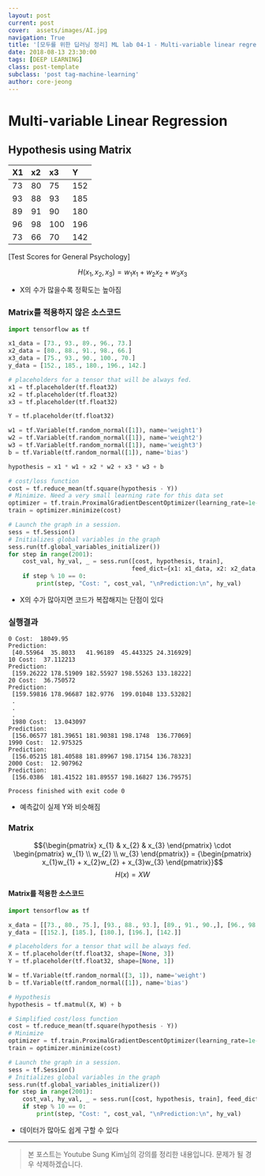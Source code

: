 ```yaml
---
layout: post
current: post
cover:  assets/images/AI.jpg
navigation: True
title: '[모두를 위한 딥러닝 정리] ML lab 04-1 - Multi-variable linear regression'
date: 2018-08-13 23:30:00
tags: [DEEP LEARNING]
class: post-template
subclass: 'post tag-machine-learning'
author: core-jeong
---
```


Multi-variable Linear Regression
===
## Hypothesis using Matrix

| X1 | x2 | x3 | Y |
|:--------- | :--------- | :---------| :---------|
| 73 | 80 | 75 | 152 |
| 93 | 88 | 93 | 185 |
| 89 | 91 | 90 | 180 |
| 96 | 98 | 100 | 196 |
| 73 | 66 | 70 | 142 |
[Test Scores for General Psychology]

$${H(x_{1},x_{2},x_{3})} = {w_{1}x_{1} + w_{2}x_{2} + w_{3}x_{3}}$$
* X의 수가 많을수록 정확도는 높아짐

### Matrix를 적용하지 않은 소스코드
```python
import tensorflow as tf

x1_data = [73., 93., 89., 96., 73.]
x2_data = [80., 88., 91., 98., 66.]
x3_data = [75., 93., 90., 100., 70.]
y_data = [152., 185., 180., 196., 142.]

# placeholders for a tensor that will be always fed.
x1 = tf.placeholder(tf.float32)
x2 = tf.placeholder(tf.float32)
x3 = tf.placeholder(tf.float32)

Y = tf.placeholder(tf.float32)

w1 = tf.Variable(tf.random_normal([1]), name='weight1')
w2 = tf.Variable(tf.random_normal([1]), name='weight2')
w3 = tf.Variable(tf.random_normal([1]), name='weight3')
b = tf.Variable(tf.random_normal([1]), name='bias')

hypothesis = x1 * w1 + x2 * w2 + x3 * w3 + b

# cost/loss function
cost = tf.reduce_mean(tf.square(hypothesis - Y))
# Minimize. Need a very small learning rate for this data set
optimizer = tf.train.ProximalGradientDescentOptimizer(learning_rate=1e-5)
train = optimizer.minimize(cost)

# Launch the graph in a session.
sess = tf.Session()
# Initializes global variables in the graph
sess.run(tf.global_variables_initializer())
for step in range(2001):
    cost_val, hy_val, _ = sess.run([cost, hypothesis, train],
                                   feed_dict={x1: x1_data, x2: x2_data, x3: x3_data, Y: y_data})
    if step % 10 == 0:
        print(step, "Cost: ", cost_val, "\nPrediction:\n", hy_val)
```
* X의 수가 많아지면 코드가 복잡해지는 단점이 있다

### 실행결과
```
0 Cost:  18049.95
Prediction:
 [40.55964  35.8033   41.96189  45.443325 24.316929]
10 Cost:  37.112213
Prediction:
 [159.26222 178.51909 182.55927 198.55263 133.18222]
20 Cost:  36.750572
Prediction:
 [159.59816 178.96687 182.9776  199.01048 133.53282]
 .
 .
 .
 1980 Cost:  13.043097
Prediction:
 [156.06577 181.39651 181.90381 198.1748  136.77069]
1990 Cost:  12.975325
Prediction:
 [156.05215 181.40588 181.89967 198.17154 136.78323]
2000 Cost:  12.907962
Prediction:
 [156.0386  181.41522 181.89557 198.16827 136.79575]

Process finished with exit code 0
```
* 예측값이 실제 Y와 비슷해짐

### Matrix
$${\begin{pmatrix} x_{1} & x_{2} & x_{3} \end{pmatrix} \cdot \begin{pmatrix} w_{1} \\ w_{2} \\ w_{3} \end{pmatrix}} = {\begin{pmatrix} x_{1}w_{1} + x_{2}w_{2} + x_{3}w_{3} \end{pmatrix}}$$
$${H(x)} = {XW}$$

#### Matrix를 적용한 소스코드
```python
import tensorflow as tf

x_data = [[73., 80., 75.], [93., 88., 93.], [89., 91., 90.,], [96., 98., 100.], [73., 66., 70.]]
y_data = [[152.], [185.], [180.], [196.], [142.]]

# placeholders for a tensor that will be always fed.
X = tf.placeholder(tf.float32, shape=[None, 3])
Y = tf.placeholder(tf.float32, shape=[None, 1])

W = tf.Variable(tf.random_normal([3, 1]), name='weight')
b = tf.Variable(tf.random_normal([1]), name='bias')

# Hypothesis
hypothesis = tf.matmul(X, W) + b

# Simplified cost/loss function
cost = tf.reduce_mean(tf.square(hypothesis - Y))
# Minimize
optimizer = tf.train.ProximalGradientDescentOptimizer(learning_rate=1e-5)
train = optimizer.minimize(cost)

# Launch the graph in a session.
sess = tf.Session()
# Initializes global variables in the graph
sess.run(tf.global_variables_initializer())
for step in range(2001):
    cost_val, hy_val, _ = sess.run([cost, hypothesis, train], feed_dict={X: x_data, Y: y_data})
    if step % 10 == 0:
        print(step, "Cost: ", cost_val, "\nPrediction:\n", hy_val)
```
* 데이터가 많아도 쉽게 구할 수 있다

***
> 본 포스트는 Youtube Sung Kim님의 강의를 정리한 내용입니다. 문제가 될 경우 삭제하겠습니다.
